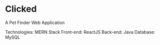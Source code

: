 # Clicked
A Pet Finder Web Application

Technologies:
MERN Stack
Front-end: ReactJS
Back-end: Java
Database: MySQL
